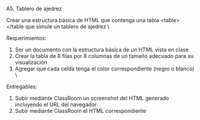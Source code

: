 A5. Tablero de ajedrez

Crear una estructura básica de HTML que contenga una tabla
\<table\>\</table que simule un tablero de ajedrez
\

Requerimientos:
1. Ser un documento con la estructura básica de un HTML vista en clase
2. Crear la tabla de 8 filas por 8 columnas de un tamaño adecuado para
su visualización
3. Agregar que cada celda tenga el color correspondiente (negro o
blanco)
\

Entregables:
1. Subir mediante ClassRoom un screenshot del HTML generado incluyendo
el URL del navegador
2. Subir mediante ClassRoom el HTML correspondiente
